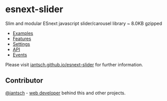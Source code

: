# esnext-slider

Slim and modular ESnext javascript slider/carousel library ~ 8.0KB gzipped

* [Examples](https://iantsch.github.io/esnext-slider/#examples)
* [Features](https://iantsch.github.io/esnext-slider/#features)
* [Settings](https://iantsch.github.io/esnext-slider/#settings)
* [API](https://iantsch.github.io/esnext-slider/#api)
* [Events](https://iantsch.github.io/esnext-slider/#events)

Please visit [iantsch.github.io/esnext-slider](https://iantsch.github.io/esnext-slider#tldr) for further information.

## Contributor

[@iantsch](https://twitter.com/iantsch) - [web developer](https://mbt.wien) behind this and other projects.
